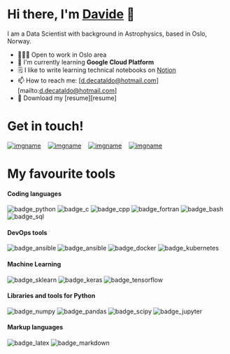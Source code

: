 # Hi there, I'm [Davide][mywebsite] 👋

I am a Data Scientist with background in Astrophysics, based in Oslo, Norway.

- 🧑🏻‍💻 Open to work in Oslo area
- 🌱 I'm currently learning **Google Cloud Platform**
- 🗒 I like to write learning technical notebooks on [Notion][notion] 
- 📫 How to reach me: [d.decataldo@hotmail.com][mailto:d.decataldo@hotmail.com]
- 📝 Download my [resume][resume]


# Get in touch! 

[![imgname](./img/mail.png)](mailto:d.decataldo@hotmail.com)
&nbsp;&nbsp;
[![imgname](./img/globe.png)](https://davidedecataldo.me)
&nbsp;&nbsp;
[![imgname](./img/linkedin.png)](https://www.linkedin.com/in/davide-decataldo-325690168/)
&nbsp;&nbsp;
[![imgname](./img/instagram.png)](https://www.instagram.com/_davedc/)



# My favourite tools

#### Coding languages

![badge_python](https://img.shields.io/badge/Python-black.svg?logo=python)
![badge_c](https://custom-icon-badges.herokuapp.com/badge/C-03599C.svg?logo=c-in-hexagon&amp;logoColor=white)
![badge_cpp](https://img.shields.io/badge/C++-black.svg?logo=cplusplus)
![badge_fortran](https://img.shields.io/badge/Fortran-black.svg?logo=fortran)
![badge_bash](https://img.shields.io/badge/Bash-121011.svg?logo=gnu-bash)
![badge_sql](https://custom-icon-badges.herokuapp.com/badge/SQL-025E8C.svg?logo=database&amp;logoColor=white)

#### DevOps tools
![badge_ansible](https://img.shields.io/badge/Git-black.svg?logo=git)
![badge_ansible](https://img.shields.io/badge/Ansible-black.svg?logo=ansible)
![badge_docker](https://img.shields.io/badge/Docker-black.svg?logo=docker)
![badge_kubernetes](https://img.shields.io/badge/kubernetes-black.svg?logo=kubernetes)

#### Machine Learning

![badge_sklearn](https://img.shields.io/badge/ScikitLearn-black.svg?logo=scikitlearn)
![badge_keras](https://img.shields.io/badge/Keras-black.svg?logo=keras)
![badge_tensorflow](https://img.shields.io/badge/TensorFlow-black.svg?logo=tensorflow)

#### Libraries and tools for Python
![badge_numpy](https://img.shields.io/badge/NumPy-black.svg?logo=numpy)
![badge_pandas](https://img.shields.io/badge/Pandas-black.svg?logo=pandas)
![badge_scipy](https://img.shields.io/badge/SciPy-black.svg?logo=scipy)
![badge_jupyter](https://img.shields.io/badge/Jupyter-black.svg?logo=jupyter)

#### Markup languages

![badge_latex](https://img.shields.io/badge/LaTex-black.svg?logo=latex)
![badge_markdown](https://img.shields.io/badge/Markdown-black.svg?logo=markdown)







[mywebsite]: http://davidedecataldo.me
[notion]: 
[resume]: 


